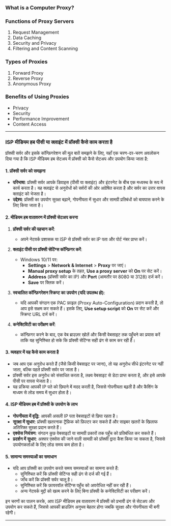 
### What is a Computer Proxy?

### Functions of Proxy Servers

1. Request Management
2. Data Caching
3. Security and Privacy
4. Filtering and Content Scanning

### Types of Proxies

1. Forward Proxy
2. Reverse Proxy
3. Anonymous Proxy

### Benefits of Using Proxies

- Privacy
- Security
- Performance Improvement
- Content Access

----

### ISP मीडियम हब पीसी या क्लाइंट में प्रॉक्सी कैसे काम करता है

प्रॉक्सी सर्वर और इसके कॉन्फ़िगरेशन की मूल बातें समझने के लिए, यहाँ एक चरण-दर-चरण अवलोकन दिया गया है कि ISP मीडियम हब सेटअप में प्रॉक्सी को कैसे सेटअप और उपयोग किया जाता है:

#### **1. प्रॉक्सी सर्वर को समझना**

- **परिभाषा**: प्रॉक्सी सर्वर आपके डिवाइस (पीसी या क्लाइंट) और इंटरनेट के बीच एक मध्यस्थ के रूप में कार्य करता है। यह क्लाइंट से अनुरोधों को सर्वरों की ओर अग्रेषित करता है और सर्वर का उत्तर वापस क्लाइंट को भेजता है।
- **उद्देश्य**: प्रॉक्सी का उपयोग सुरक्षा बढ़ाने, गोपनीयता में सुधार और सामग्री प्रतिबंधों को बायपास करने के लिए किया जाता है।

#### **2. मीडियम हब वातावरण में प्रॉक्सी सेटअप करना**

1. **प्रॉक्सी सर्वर की पहचान करें**:
   - अपने नेटवर्क प्रशासक या ISP से प्रॉक्सी सर्वर का IP पता और पोर्ट नंबर प्राप्त करें।

2. **क्लाइंट पीसी पर प्रॉक्सी सेटिंग्स कॉन्फ़िगर करें**:
   - Windows 10/11 पर:
     - **Settings** > **Network & Internet** > **Proxy** पर जाएं।
     - **Manual proxy setup** के तहत, **Use a proxy server** को **On** पर सेट करें।
     - **Address** (प्रॉक्सी सर्वर का IP) और **Port** (आमतौर पर 8080 या 3128) दर्ज करें।
     - **Save** पर क्लिक करें।

3. **स्वचालित कॉन्फ़िगरेशन स्क्रिप्ट का उपयोग (यदि उपलब्ध हो)**:
   - यदि आपकी संगठन एक PAC फ़ाइल (Proxy Auto-Configuration) प्रदान करती है, तो आप इसे सक्षम कर सकते हैं। इसके लिए, **Use setup script** को **On** पर सेट करें और स्क्रिप्ट URL दर्ज करें।

4. **कनेक्टिविटी का परीक्षण करें**:
   - कॉन्फ़िगर करने के बाद, एक वेब ब्राउज़र खोलें और किसी वेबसाइट तक पहुँचने का प्रयास करें ताकि यह सुनिश्चित हो सके कि प्रॉक्सी सेटिंग्स सही ढंग से काम कर रही हैं।

#### **3. व्यवहार में यह कैसे काम करता है**

- जब आप एक अनुरोध करते हैं (जैसे किसी वेबसाइट पर जाना), तो यह अनुरोध सीधे इंटरनेट पर नहीं जाता, बल्कि पहले प्रॉक्सी सर्वर पर जाता है।
- प्रॉक्सी सर्वर इस अनुरोध को संसाधित करता है, लक्ष्य वेबसाइट से डेटा प्राप्त करता है, और इसे आपके पीसी पर वापस भेजता है।
- यह प्रक्रिया आपकी IP पते को छिपाने में मदद करती है, जिससे गोपनीयता बढ़ती है और कैशिंग के माध्यम से लोड समय में सुधार होता है।

#### **4. ISP मीडियम हब में प्रॉक्सी के उपयोग के लाभ**

- **गोपनीयता में वृद्धि**: आपकी असली IP पता वेबसाइटों से छिपा रहता है।
- **सुरक्षा में सुधार**: प्रॉक्सी खतरनाक ट्रैफ़िक को फ़िल्टर कर सकते हैं और साइबर खतरों के खिलाफ अतिरिक्त सुरक्षा प्रदान करते हैं।
- **एक्सेस नियंत्रण**: संगठन कुछ वेबसाइटों या सामग्री प्रकारों तक पहुँच को प्रतिबंधित कर सकते हैं।
- **प्रदर्शन में सुधार**: अक्सर एक्सेस की जाने वाली सामग्री को प्रॉक्सी द्वारा कैश किया जा सकता है, जिससे उपयोगकर्ताओं के लिए लोड समय कम होता है।

#### **5. सामान्य समस्याओं का समाधान**

- यदि आप प्रॉक्सी का उपयोग करते समय समस्याओं का सामना करते हैं:
  - सुनिश्चित करें कि प्रॉक्सी सेटिंग्स सही ढंग से दर्ज की गई हैं।
  - जाँच करें कि प्रॉक्सी सर्वर चालू है।
  - सुनिश्चित करें कि फ़ायरवॉल सेटिंग्स पहुँच को अवरोधित नहीं कर रही हैं।
  - अन्य नेटवर्क मुद्दों को खत्म करने के लिए बिना प्रॉक्सी के कनेक्टिविटी का परीक्षण करें।

इन चरणों का पालन करके, आप ISP मीडियम हब वातावरण में प्रॉक्सी को प्रभावी ढंग से सेटअप और उपयोग कर सकते हैं, जिससे आपकी ब्राउज़िंग अनुभव बेहतर होगा जबकि सुरक्षा और गोपनीयता भी बनी रहेगी।

---
